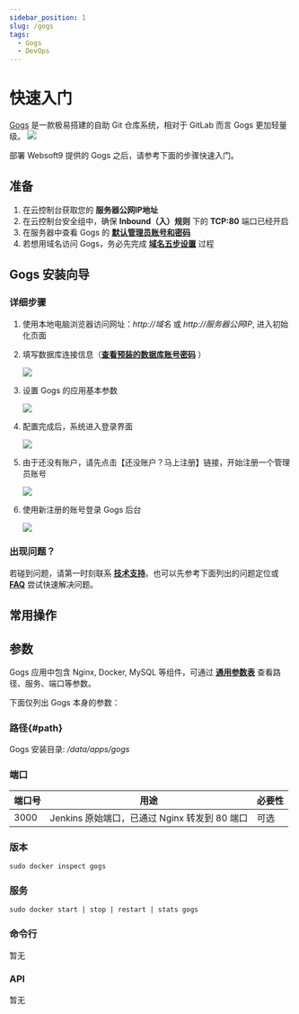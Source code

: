 ```yaml
---
sidebar_position: 1
slug: /gogs
tags:
  - Gogs
  - DevOps
---
```


# 快速入门

[Gogs](https://github.com/gogs/gogs) 是一款极易搭建的自助 Git 仓库系统，相对于 GitLab 而言 Gogs 更加轻量级。 
![](https://libs.websoft9.com/Websoft9/DocsPicture/zh/gogs/gogs-guisart-websoft9.png)



部署 Websoft9 提供的 Gogs 之后，请参考下面的步骤快速入门。

## 准备

1. 在云控制台获取您的 **服务器公网IP地址** 
2. 在云控制台安全组中，确保 **Inbound（入）规则** 下的 **TCP:80** 端口已经开启
3. 在服务器中查看 Gogs 的 **[默认管理员账号和密码](./user/credentials)**  
4. 若想用域名访问  Gogs，务必先完成 **[域名五步设置](./administrator/domain_step)** 过程

## Gogs 安装向导

### 详细步骤

1. 使用本地电脑浏览器访问网址：*http://域名* 或 *http://服务器公网IP*, 进入初始化页面

2. 填写数据库连接信息（**[查看预装的数据库账号密码](./user/credentials)** ）

    ![](http://libs.websoft9.com/Websoft9/DocsPicture/zh/gogs/gogs-installdb-websoft9.png)

2. 设置 Gogs 的应用基本参数   

   ![](http://libs.websoft9.com/Websoft9/DocsPicture/zh/gogs/gogs-installset-websoft9.png)

3. 配置完成后，系统进入登录界面 

   ![](http://libs.websoft9.com/Websoft9/DocsPicture/zh/gogs/gogs-installreg-websoft9.png)

4. 由于还没有账户，请先点击【还没账户？马上注册】链接，开始注册一个管理员账号

   ![](http://libs.websoft9.com/Websoft9/DocsPicture/zh/gogs/gogs-installreg2-websoft9.png)

5. 使用新注册的账号登录 Gogs 后台 

   ![](http://libs.websoft9.com/Websoft9/DocsPicture/zh/gogs/gogs-backend-websoft9.png)

### 出现问题？

若碰到问题，请第一时刻联系 **[技术支持](./helpdesk)**。也可以先参考下面列出的问题定位或  **[FAQ](./faq#setup)** 尝试快速解决问题。


## 常用操作

## 参数

Gogs 应用中包含 Nginx, Docker, MySQL 等组件，可通过 **[通用参数表](./setup/parameter)** 查看路径、服务、端口等参数。 

下面仅列出 Gogs 本身的参数：

### 路径{#path}

Gogs 安装目录: */data/apps/gogs* 

### 端口

| 端口号 | 用途                                          | 必要性 |
| ------ | --------------------------------------------- | ------ |
| 3000   | Jenkins 原始端口，已通过 Nginx 转发到 80 端口 | 可选   |


### 版本

```shell
sudo docker inspect gogs
```

### 服务

```shell
sudo docker start | stop | restart | stats gogs
```

### 命令行

暂无

### API

暂无

